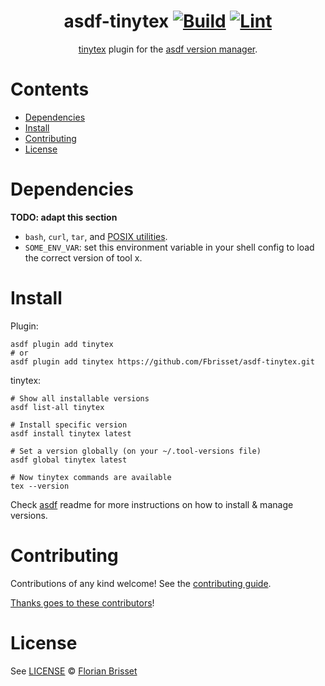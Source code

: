 <div align="center">

# asdf-tinytex [![Build](https://github.com/Fbrisset/asdf-tinytex/actions/workflows/build.yml/badge.svg)](https://github.com/Fbrisset/asdf-tinytex/actions/workflows/build.yml) [![Lint](https://github.com/Fbrisset/asdf-tinytex/actions/workflows/lint.yml/badge.svg)](https://github.com/Fbrisset/asdf-tinytex/actions/workflows/lint.yml)

[tinytex](https://github.com/rstudio/tinytex) plugin for the [asdf version manager](https://asdf-vm.com).

</div>

# Contents

- [Dependencies](#dependencies)
- [Install](#install)
- [Contributing](#contributing)
- [License](#license)

# Dependencies

**TODO: adapt this section**

- `bash`, `curl`, `tar`, and [POSIX utilities](https://pubs.opengroup.org/onlinepubs/9699919799/idx/utilities.html).
- `SOME_ENV_VAR`: set this environment variable in your shell config to load the correct version of tool x.

# Install

Plugin:

```shell
asdf plugin add tinytex
# or
asdf plugin add tinytex https://github.com/Fbrisset/asdf-tinytex.git
```

tinytex:

```shell
# Show all installable versions
asdf list-all tinytex

# Install specific version
asdf install tinytex latest

# Set a version globally (on your ~/.tool-versions file)
asdf global tinytex latest

# Now tinytex commands are available
tex --version
```

Check [asdf](https://github.com/asdf-vm/asdf) readme for more instructions on how to
install & manage versions.

# Contributing

Contributions of any kind welcome! See the [contributing guide](contributing.md).

[Thanks goes to these contributors](https://github.com/Fbrisset/asdf-tinytex/graphs/contributors)!

# License

See [LICENSE](LICENSE) © [Florian Brisset](https://github.com/Fbrisset/)
